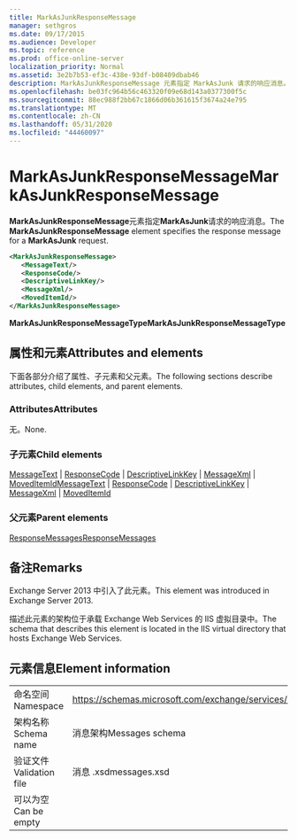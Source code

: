 ```yaml
---
title: MarkAsJunkResponseMessage
manager: sethgros
ms.date: 09/17/2015
ms.audience: Developer
ms.topic: reference
ms.prod: office-online-server
localization_priority: Normal
ms.assetid: 3e2b7b53-ef3c-438e-93df-b08409dbab46
description: MarkAsJunkResponseMessage 元素指定 MarkAsJunk 请求的响应消息。
ms.openlocfilehash: be03fc964b56c463320f09e68d143a0377300f5c
ms.sourcegitcommit: 88ec988f2bb67c1866d06b361615f3674a24e795
ms.translationtype: MT
ms.contentlocale: zh-CN
ms.lasthandoff: 05/31/2020
ms.locfileid: "44460097"
---
```

# <a name="markasjunkresponsemessage"></a><span data-ttu-id="4aeda-103">MarkAsJunkResponseMessage</span><span class="sxs-lookup"><span data-stu-id="4aeda-103">MarkAsJunkResponseMessage</span></span>

<span data-ttu-id="4aeda-104">**MarkAsJunkResponseMessage**元素指定**MarkAsJunk**请求的响应消息。</span><span class="sxs-lookup"><span data-stu-id="4aeda-104">The **MarkAsJunkResponseMessage** element specifies the response message for a **MarkAsJunk** request.</span></span> 
  
```XML
<MarkAsJunkResponseMessage>
   <MessageText/>
   <ResponseCode/>
   <DescriptiveLinkKey/>
   <MessageXml/>
   <MovedItemId/>
</MarkAsJunkResponseMessage>
```

 <span data-ttu-id="4aeda-105">**MarkAsJunkResponseMessageType**</span><span class="sxs-lookup"><span data-stu-id="4aeda-105">**MarkAsJunkResponseMessageType**</span></span>
## <a name="attributes-and-elements"></a><span data-ttu-id="4aeda-106">属性和元素</span><span class="sxs-lookup"><span data-stu-id="4aeda-106">Attributes and elements</span></span>

<span data-ttu-id="4aeda-107">下面各部分介绍了属性、子元素和父元素。</span><span class="sxs-lookup"><span data-stu-id="4aeda-107">The following sections describe attributes, child elements, and parent elements.</span></span>
  
### <a name="attributes"></a><span data-ttu-id="4aeda-108">Attributes</span><span class="sxs-lookup"><span data-stu-id="4aeda-108">Attributes</span></span>

<span data-ttu-id="4aeda-109">无。</span><span class="sxs-lookup"><span data-stu-id="4aeda-109">None.</span></span>
  
### <a name="child-elements"></a><span data-ttu-id="4aeda-110">子元素</span><span class="sxs-lookup"><span data-stu-id="4aeda-110">Child elements</span></span>

<span data-ttu-id="4aeda-111">[MessageText](messagetext.md)  | [ResponseCode](responsecode.md)  | [DescriptiveLinkKey](descriptivelinkkey.md)  | [MessageXml](messagexml.md)  | [MovedItemId](moveditemid.md)</span><span class="sxs-lookup"><span data-stu-id="4aeda-111">[MessageText](messagetext.md) | [ResponseCode](responsecode.md) | [DescriptiveLinkKey](descriptivelinkkey.md) | [MessageXml](messagexml.md) | [MovedItemId](moveditemid.md)</span></span>
  
### <a name="parent-elements"></a><span data-ttu-id="4aeda-112">父元素</span><span class="sxs-lookup"><span data-stu-id="4aeda-112">Parent elements</span></span>

[<span data-ttu-id="4aeda-113">ResponseMessages</span><span class="sxs-lookup"><span data-stu-id="4aeda-113">ResponseMessages</span></span>](responsemessages.md)
  
## <a name="remarks"></a><span data-ttu-id="4aeda-114">备注</span><span class="sxs-lookup"><span data-stu-id="4aeda-114">Remarks</span></span>

<span data-ttu-id="4aeda-115">Exchange Server 2013 中引入了此元素。</span><span class="sxs-lookup"><span data-stu-id="4aeda-115">This element was introduced in Exchange Server 2013.</span></span>
  
<span data-ttu-id="4aeda-116">描述此元素的架构位于承载 Exchange Web Services 的 IIS 虚拟目录中。</span><span class="sxs-lookup"><span data-stu-id="4aeda-116">The schema that describes this element is located in the IIS virtual directory that hosts Exchange Web Services.</span></span>
  
## <a name="element-information"></a><span data-ttu-id="4aeda-117">元素信息</span><span class="sxs-lookup"><span data-stu-id="4aeda-117">Element information</span></span>

|||
|:-----|:-----|
|<span data-ttu-id="4aeda-118">命名空间</span><span class="sxs-lookup"><span data-stu-id="4aeda-118">Namespace</span></span>  <br/> |https://schemas.microsoft.com/exchange/services/2006/messages  <br/> |
|<span data-ttu-id="4aeda-119">架构名称</span><span class="sxs-lookup"><span data-stu-id="4aeda-119">Schema name</span></span>  <br/> |<span data-ttu-id="4aeda-120">消息架构</span><span class="sxs-lookup"><span data-stu-id="4aeda-120">Messages schema</span></span>  <br/> |
|<span data-ttu-id="4aeda-121">验证文件</span><span class="sxs-lookup"><span data-stu-id="4aeda-121">Validation file</span></span>  <br/> |<span data-ttu-id="4aeda-122">消息 .xsd</span><span class="sxs-lookup"><span data-stu-id="4aeda-122">messages.xsd</span></span>  <br/> |
|<span data-ttu-id="4aeda-123">可以为空</span><span class="sxs-lookup"><span data-stu-id="4aeda-123">Can be empty</span></span>  <br/> ||
   

